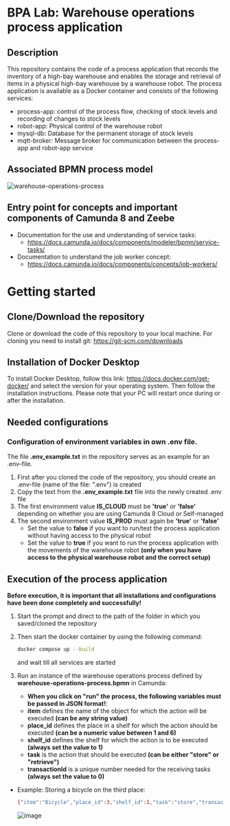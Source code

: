 # BPA Lab: Warehouse operations process application

## Description 
This repository contains the code of a process application that records the inventory of a high-bay warehouse and enables the storage and retrieval of items in a physical high-bay warehouse by a warehouse robot. 
The process application is available as a Docker container and consists of the following services:
* process-app: control of the process flow, checking of stock levels and recording of changes to stock levels
* robot-app: Physical control of the warehouse robot
* mysql-db: Database for the permanent storage of stock levels
* mqtt-broker: Message broker for communication between the process-app and robot-app service

## Associated BPMN process model
![warehouse-operations-process](https://github.com/DomenicGonzalez/bpa_lab_warehouse_operations_docker_version/assets/134142150/e838071e-7f9f-4c7f-b8f6-33fb417c184e)


## Entry point for concepts and important components of Camunda 8 and Zeebe
* Documentation for the use and understanding of service tasks:
  * https://docs.camunda.io/docs/components/modeler/bpmn/service-tasks/
* Documentation to understand the job worker concept:
  * https://docs.camunda.io/docs/components/concepts/job-workers/

# Getting started

## Clone/Download the repository
Clone or download the code of this repository to your local machine. For cloning you need to install git: https://git-scm.com/downloads 

## Installation of Docker Desktop
To install Docker Desktop, follow this link: https://docs.docker.com/get-docker/ and select the version for your operating system. Then follow the installation instructions. Please note that your PC will restart once during or after the installation.

## Needed configurations

### Configuration of environment variables in own .env file.
The file **.env_example.txt** in the repository serves as an example for an .env-file. 

1. First after you cloned the code of the repository, you should create an .env-file (name of the file: ".env") is created
2. Copy the text from the **.env_example.txt** file into the newly created .env file
3. The first environment value **IS_CLOUD** must be **'true'** or **'false'** depending on whether you are using Camunda 8 Cloud or Self-managed
4. The second environment value **IS_PROD** must again be **'true'** or **'false'**
   * Set the value to **false** if you want to run/test the process application without having access to the physical robot
   * Set the value to **true** if you want to run the process application with the movements of the warehouse robot **(only when you have access to the physical warehouse robot and the correct setup)**

## Execution of the process application
**Before execution, it is important that all installations and configurations have been done completely and successfully!**

1. Start the prompt and direct to the path of the folder in which you saved/cloned the repository
2. Then start the docker container by using the following command:
   ```bash
   docker compose up --build
    ```
   and wait till all services are started
   
4. Run an instance of the warehouse operations process defined by **warehouse-operations-process.bpmn** in Camunda:
     * **When you click on "run" the process, the following variables must be passed in JSON format!**:
     * **item** defines the name of the object for which the action will be executed **(can be any string value)**
     * **place_id** defines the place in a shelf for which the action should be executed **(can be a numeric value between 1 and 6)**
     * **shelf_id** defines the shelf for which the action is to be executed **(always set the value to 1)**
     * **task** is the action that should be executed **(can be either "store" or "retrieve")**
     * **transactionId** is a unique number needed for the receiving tasks **(always set the value to 0)**
     
* Example: Storing a bicycle on the third place:
  ```bash
  {"item":"Bicycle","place_id":3,"shelf_id":1,"task":"store","transactionId":0}
  ```
  ![image](https://github.com/DomenicGonzalez/bpa_lab_warehouse_operations_docker_version/assets/134142150/e746d89d-b290-4e6a-ab5b-a2a1812d6893)
